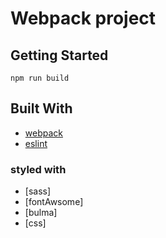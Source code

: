 # Webpack project

## Getting Started
```
npm run build
```
## Built With

* [webpack](https://webpack.js.org/) 
* [eslint](https://eslint.org/) 

### styled with
* [sass]
* [fontAwsome]
* [bulma]
* [css]




